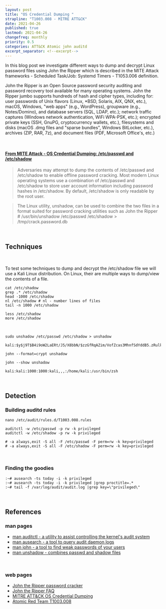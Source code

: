 ```yaml
---
layout: post
title: "OS Credential Dumping "
strapline: "T1003.008 - MITRE ATT&CK"
date: 2021-04-26 
published: true
lastmod: 2021-04-26
changefreq: monthly
priority: 0.5
categories: ATT&CK Atomic john auditd
excerpt_separator: <!--excerpt-->
---
```


In this blog post we investigate different ways to dump and decrypt Linux 
password files using John the Ripper which is described in the MITE Attack 
frameworks - Scheduled Task/Job: Systemd Timers - T1053.006 definition.

John the Ripper is an Open Source password security auditing and password 
recovery tool available for many operating systems. John the Ripper jumbo 
supports hundreds of hash and cipher types, including for: user passwords of 
Unix flavors (Linux, *BSD, Solaris, AIX, QNX, etc.), macOS, Windows, "web apps" 
(e.g., WordPress), groupware (e.g., Notes/Domino), and database servers 
(SQL, LDAP, etc.); network traffic captures (Windows network authentication, 
WiFi WPA-PSK, etc.); encrypted private keys (SSH, GnuPG, cryptocurrency wallets, 
etc.), filesystems and disks (macOS .dmg files and "sparse bundles", Windows 
BitLocker, etc.), archives (ZIP, RAR, 7z), and document files (PDF, Microsoft 
Office's, etc.) 

<!--excerpt-->

<br>

#### [From MITE Attack - OS Credential Dumping: /etc/passwd and /etc/shadow]()

> Adversaries may attempt to dump the contents of /etc/passwd and /etc/shadow to enable offline password cracking. Most modern Linux operating systems use a combination of /etc/passwd and /etc/shadow to store user account information including password hashes in /etc/shadow. By default, /etc/shadow is only readable by the root user.

> The Linux utility, unshadow, can be used to combine the two files in a format suited for password cracking utilities such as John the Ripper # /usr/bin/unshadow /etc/passwd /etc/shadow > /tmp/crack.password.db

<br>

## Techniques 

<br>

To test some techniques to dump and decrypt the /etc/shadow file we will use a 
Kali Linux distribution. On Linux, their are multiple ways to dump/view the 
contents of a file.

    cat /etc/shadow 
    grep .* /etc/shadow 
    head -1000 /etc/shadow
    nl /etc/shadow # nl - number lines of files
    tail -n 1000 /etc/shadow

    less /etc/shadow
    more /etc/shadow

<br>

    sudo unshadow /etc/passwd /etc/shadow > unshadow

    kali:$y$j9T$B4i9oW2LaERt/J5/X8bbN/$zzGfRqAZim/VofZcas3MhnfSdYddB5.zRulk087PN2A:1000:1000:Kali,,,:/home/kali:/usr/bin/zsh

    john --format=crypt unshadow

    john --show unshadow

    kali:kali:1000:1000:kali,,,:/home/kali:/usr/bin/zsh

<br>

## Detection

### Building auditd rules

    nano /etc/audit/rules.d/T1003.008.rules

    auditctl -w /etc/passwd -p rw -k privileged
    auditctl -w /etc/shadow -p rw -k privileged

    # -a always,exit -S all -F /etc/passwd -F perm=rw -k key=privileged
    # -a always,exit -S all -F /etc/shadow -F perm=rw -k key=privileged

<br>

### Finding the goodies

    :~# ausearch -ts today -i -k privileged
    :~# ausearch -ts today -i -k privileged |grep proctitle=.*
    :~# tail -f /var/log/audit/audit.log |grep key=\"privileged\"

<br>

## References

### man pages

- [man auditctl - a utility to assist controlling the kernel's audit system](/assets/text/man_auditctl.txt)
- [man ausearch - a tool to query audit daemon logs](/assets/text/man_ausearch.txt)
- [man john - a tool to find weak passwords of your users](/assets/text/man_john.txt)
- [man unshadow - combines passwd and shadow files](/assets/text/man_unshadow.txt)

<br>

### web pages

- [John the Ripper password cracker](https://www.openwall.com/john/)
- [John the Ripper FAQ](https://www.openwall.com/john/doc/FAQ.shtml)
- [MITRE ATT&CK OS Credential Dumping](https://attack.mitre.org/techniques/T1003/008/)
- [Atomic Red Team T1003.008](https://github.com/redcanaryco/atomic-red-team/blob/master/atomics/T1003.008/T1003.008.md)

<br>
<br>
